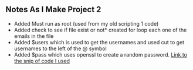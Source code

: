 ## Notes As I Make Project 2

* Added Must run as root (used from my old scripting 1 code)
* Added check to see if file exist or not* created for loop each one of the emails in the file
* Added $users which is used to get the usernames and used cut to get usernames to the left of the @ symbol
* Added $pass which uses openssl to create a random password. [Link to the snip of code I used](https://www.howtogeek.com/howto/30184/10-ways-to-generate-a-random-password-from-the-command-line/)
